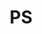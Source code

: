 ---
category: [PS] #Category ID.
hue: var(--c-themeHueRed) #Category hue. See note [1].
title: PS #Category title.
description: Solution Code
---
